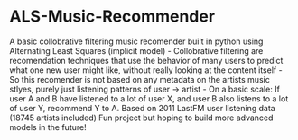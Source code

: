 ﻿# ALS-Music-Recommender
A basic collobrative filtering music recomender built in python using Alternating Least Squares (implicit model)
           - Collobrative filtering are recomendation techniques that use the behavior of many users to predict what one new user might like, without really looking at the content itself
           - So this recomender is not based on any metadata on the artists music stlyes, purely just listening patterns of user -> artist
           - On a basic scale: If user A and B have listened to a lot of user X, and user B also listens to a lot of user Y, recommend Y to A.
Based on 2011 LastFM user listening data (18745 artists included)
Fun project but hoping to build more advanced models in the future!
